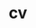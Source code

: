 ---
layout: cv
permalink: /cv/
title: cv
nav: true
nav_order: 5
cv_pdf:  # you can also use external links here
description: 
toc:
  sidebar: left
---